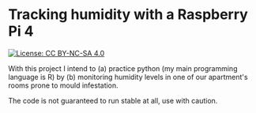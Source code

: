 # Tracking humidity with a Raspberry Pi 4
[![License: CC BY-NC-SA 4.0](https://img.shields.io/badge/License-CC%20BY--NC--SA%204.0-lightgrey.svg)](https://creativecommons.org/licenses/by-nc-sa/4.0/)

With this project I intend to (a) practice python (my main programming language is R) by (b) monitoring humidity levels
in one of our apartment's rooms prone to mould infestation.

The code is not guaranteed to run stable at all, use with caution.
